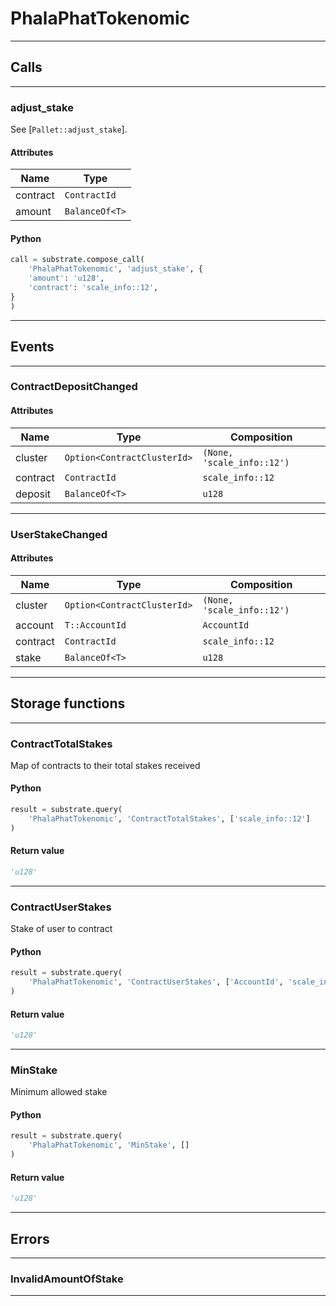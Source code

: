 
# PhalaPhatTokenomic

---------
## Calls

---------
### adjust_stake
See [`Pallet::adjust_stake`].
#### Attributes
| Name | Type |
| -------- | -------- | 
| contract | `ContractId` | 
| amount | `BalanceOf<T>` | 

#### Python
```python
call = substrate.compose_call(
    'PhalaPhatTokenomic', 'adjust_stake', {
    'amount': 'u128',
    'contract': 'scale_info::12',
}
)
```

---------
## Events

---------
### ContractDepositChanged
#### Attributes
| Name | Type | Composition
| -------- | -------- | -------- |
| cluster | `Option<ContractClusterId>` | ```(None, 'scale_info::12')```
| contract | `ContractId` | ```scale_info::12```
| deposit | `BalanceOf<T>` | ```u128```

---------
### UserStakeChanged
#### Attributes
| Name | Type | Composition
| -------- | -------- | -------- |
| cluster | `Option<ContractClusterId>` | ```(None, 'scale_info::12')```
| account | `T::AccountId` | ```AccountId```
| contract | `ContractId` | ```scale_info::12```
| stake | `BalanceOf<T>` | ```u128```

---------
## Storage functions

---------
### ContractTotalStakes
 Map of contracts to their total stakes received

#### Python
```python
result = substrate.query(
    'PhalaPhatTokenomic', 'ContractTotalStakes', ['scale_info::12']
)
```

#### Return value
```python
'u128'
```
---------
### ContractUserStakes
 Stake of user to contract

#### Python
```python
result = substrate.query(
    'PhalaPhatTokenomic', 'ContractUserStakes', ['AccountId', 'scale_info::12']
)
```

#### Return value
```python
'u128'
```
---------
### MinStake
 Minimum allowed stake

#### Python
```python
result = substrate.query(
    'PhalaPhatTokenomic', 'MinStake', []
)
```

#### Return value
```python
'u128'
```
---------
## Errors

---------
### InvalidAmountOfStake

---------